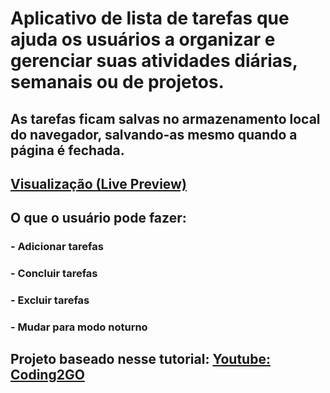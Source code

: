# Aplicativo de lista de tarefas que ajuda os usuários a organizar e gerenciar suas atividades diárias, semanais ou de projetos.

## As tarefas ficam salvas no armazenamento local do navegador, salvando-as mesmo quando a página é fechada.

## [Visualização (Live Preview)](https://nascimentomatheus1.github.io/App-de-tarefas/)

## O que o usuário pode fazer: 

### - Adicionar tarefas

### - Concluir tarefas

### - Excluir tarefas

### - Mudar para modo noturno

##

## Projeto baseado nesse tutorial: [Youtube: Coding2GO](https://www.youtube.com/watch?v=THEKW1gITJI)



